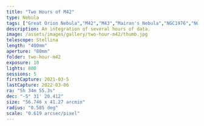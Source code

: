 ```yaml
---
title: "Two Hours of M42"
type: Nebula
tags: ["Great Orion Nebula","M42","M43","Mairan's Nebula","NGC1976","NGC1982","Orion Nebula","The star θ1Ori","The star θ2Ori"]
description: An integration of several hours of data.
image: /assets/images/gallery/two-hour-m42/thumb.jpg
telescope: Stellina
length: "400mm"
aperture: "80mm"
folder: two-hour-m42
exposure: 10
lights: 800
sessions: 5
firstCapture: 2021-03-5 
lastCapture: 2022-03-06
ra: "5h 34m 55.3s"
dec: "-5° 31' 20.412"
size: "56.746 x 41.27 arcmin"
radius: "0.585 deg"
scale: "0.619 arcsec/pixel"
---
```

